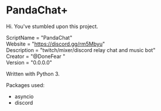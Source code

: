 # PandaChat+

Hi. You've stumbled upon this project.

ScriptName = "PandaChat"  
Website = "https://discord.gg/rm5Mbyu"  
Description = "twitch/mixer/discord relay chat and music bot"  
Creator = "@DoneFear "  
Version = "0.0.0.0"  

Written with Python 3.

Packages used:

- asyncio
- discord
